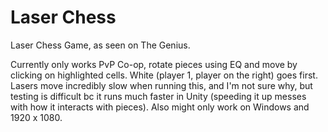 # Laser Chess
 Laser Chess Game, as seen on The Genius.

Currently only works PvP Co-op, rotate pieces using EQ and move by clicking on highlighted cells.  White (player 1, player on the right) goes first.  Lasers move incredibly slow when running this, and I'm not sure why, but testing is difficult bc it runs much faster in Unity (speeding it up messes with how it interacts with pieces).  Also might only work on Windows and 1920 x 1080.
